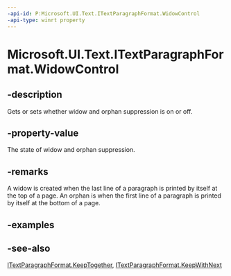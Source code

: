 ```yaml
---
-api-id: P:Microsoft.UI.Text.ITextParagraphFormat.WidowControl
-api-type: winrt property
---
```


<!-- Property syntax
public Windows.UI.Text.FormatEffect WidowControl { get;  set; }
-->

# Microsoft.UI.Text.ITextParagraphFormat.WidowControl

## -description
Gets or sets whether widow and orphan suppression is on or off.

## -property-value
The state of widow and orphan suppression.

## -remarks
A widow is created when the last line of a paragraph is printed by itself at the top of a page. An orphan is when the first line of a paragraph is printed by itself at the bottom of a page.

## -examples

## -see-also
[ITextParagraphFormat.KeepTogether](itextparagraphformat_keeptogether.md), [ITextParagraphFormat.KeepWithNext](itextparagraphformat_keepwithnext.md)
